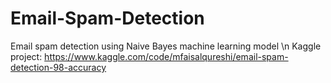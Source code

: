 # Email-Spam-Detection
Email spam detection using Naive Bayes machine learning model
\n Kaggle project: https://www.kaggle.com/code/mfaisalqureshi/email-spam-detection-98-accuracy
